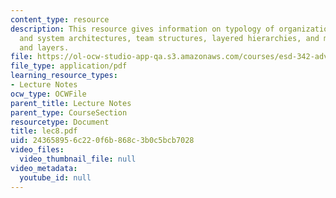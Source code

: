 ```yaml
---
content_type: resource
description: This resource gives information on typology of organizational structures
  and system architectures, team structures, layered hierarchies, and mixed trees,
  and layers.
file: https://ol-ocw-studio-app-qa.s3.amazonaws.com/courses/esd-342-advanced-system-architecture-spring-2006/243658956c220f6b868c3b0c5bcb7028_lec8.pdf
file_type: application/pdf
learning_resource_types:
- Lecture Notes
ocw_type: OCWFile
parent_title: Lecture Notes
parent_type: CourseSection
resourcetype: Document
title: lec8.pdf
uid: 24365895-6c22-0f6b-868c-3b0c5bcb7028
video_files:
  video_thumbnail_file: null
video_metadata:
  youtube_id: null
---
```

